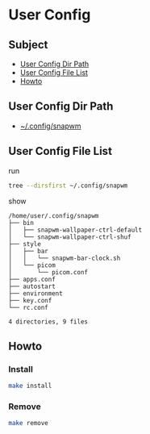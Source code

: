 
# User Config


## Subject

* [User Config Dir Path](#user-config-dir-path)
* [User Config File List](#user-config-file-list)
* [Howto](#howto)


## User Config Dir Path

* [~/.config/snapwm](./)

## User Config File List

run

``` sh
tree --dirsfirst ~/.config/snapwm
```

show

```
/home/user/.config/snapwm
├── bin
│   ├── snapwm-wallpaper-ctrl-default
│   └── snapwm-wallpaper-ctrl-shuf
├── style
│   ├── bar
│   │   └── snapwm-bar-clock.sh
│   └── picom
│       └── picom.conf
├── apps.conf
├── autostart
├── environment
├── key.conf
└── rc.conf

4 directories, 9 files
```

## Howto

### Install

``` sh
make install
```

### Remove

``` sh
make remove
```
